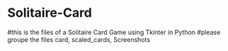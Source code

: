 # Solitaire-Card
#this is the files of a Solitaire Card Game using Tkinter in Python
#please groupe the files card, scaled_cards, Screenshots
